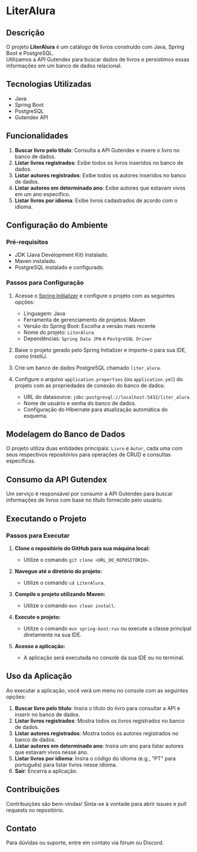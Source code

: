 # LiterAlura

## Descrição

O projeto **LiterAlura** é um catálogo de livros construído com Java, Spring Boot e PostgreSQL. <br>
Utilizamos a API Gutendex para buscar dados de livros e persistimos essas informações em um banco de dados relacional.

## Tecnologias Utilizadas

- Java
- Spring Boot
- PostgreSQL
- Gutendex API

## Funcionalidades

1. **Buscar livro pelo título**: Consulta a API Gutendex e insere o livro no banco de dados.
2. **Listar livros registrados**: Exibe todos os livros inseridos no banco de dados.
3. **Listar autores registrados**: Exibe todos os autores inseridos no banco de dados.
4. **Listar autores em determinado ano**: Exibe autores que estavam vivos em um ano específico.
5. **Listar livros por idioma**: Exibe livros cadastrados de acordo com o idioma.

## Configuração do Ambiente

### Pré-requisitos

- JDK (Java Development Kit) instalado.
- Maven instalado.
- PostgreSQL instalado e configurado.

### Passos para Configuração

1. Acesse o [Spring Initializer](https://start.spring.io/) e configure o projeto com as seguintes opções:
   - Linguagem: Java
   - Ferramenta de gerenciamento de projetos: Maven
   - Versão do Spring Boot: Escolha a versão mais recente
   - Nome do projeto: `LiterAlura`
   - Dependências: `Spring Data JPA` e `PostgreSQL Driver`
   
2. Baixe o projeto gerado pelo Spring Initializer e importe-o para sua IDE, como IntelliJ.

3. Crie um banco de dados PostgreSQL chamado `liter_alura`.

4. Configure o arquivo `application.properties` (ou `application.yml`) do projeto com as propriedades de conexão do banco de dados:
   - URL do datasource: `jdbc:postgresql://localhost:5432/liter_alura`
   - Nome de usuário e senha do banco de dados.
   - Configuração do Hibernate para atualização automática do esquema.

## Modelagem do Banco de Dados

O projeto utiliza duas entidades principais: `Livro` e `Autor`, cada uma com seus respectivos repositórios para operações de CRUD e consultas específicas.

## Consumo da API Gutendex

Um serviço é responsável por consumir a API Gutendex para buscar informações de livros com base no título fornecido pelo usuário.

## Executando o Projeto

### Passos para Executar

1. **Clone o repositório do GitHub para sua máquina local:**
   - Utilize o comando `git clone <URL_DO_REPOSITÓRIO>`.

2. **Navegue até o diretório do projeto:**
   - Utilize o comando `cd LiterAlura`.

3. **Compile o projeto utilizando Maven:**
   - Utilize o comando `mvn clean install`.

4. **Execute o projeto:**
   - Utilize o comando `mvn spring-boot:run` ou execute a classe principal diretamente na sua IDE.

5. **Acesse a aplicação:**
   - A aplicação será executada no console da sua IDE ou no terminal.

## Uso da Aplicação

Ao executar a aplicação, você verá um menu no console com as seguintes opções:
  
1. **Buscar livro pelo título**: Insira o título do livro para consultar a API e inserir no banco de dados.
2. **Listar livros registrados**: Mostra todos os livros registrados no banco de dados.
3. **Listar autores registrados**: Mostra todos os autores registrados no banco de dados.
4. **Listar autores em determinado ano**: Insira um ano para listar autores que estavam vivos nesse ano.
5. **Listar livros por idioma**: Insira o código do idioma (e.g., "PT" para português) para listar livros nesse idioma.
6. **Sair**: Encerra a aplicação.

## Contribuições

Contribuições são bem-vindas! Sinta-se à vontade para abrir issues e pull requests no repositório.

## Contato

Para dúvidas ou suporte, entre em contato via fórum ou Discord.
